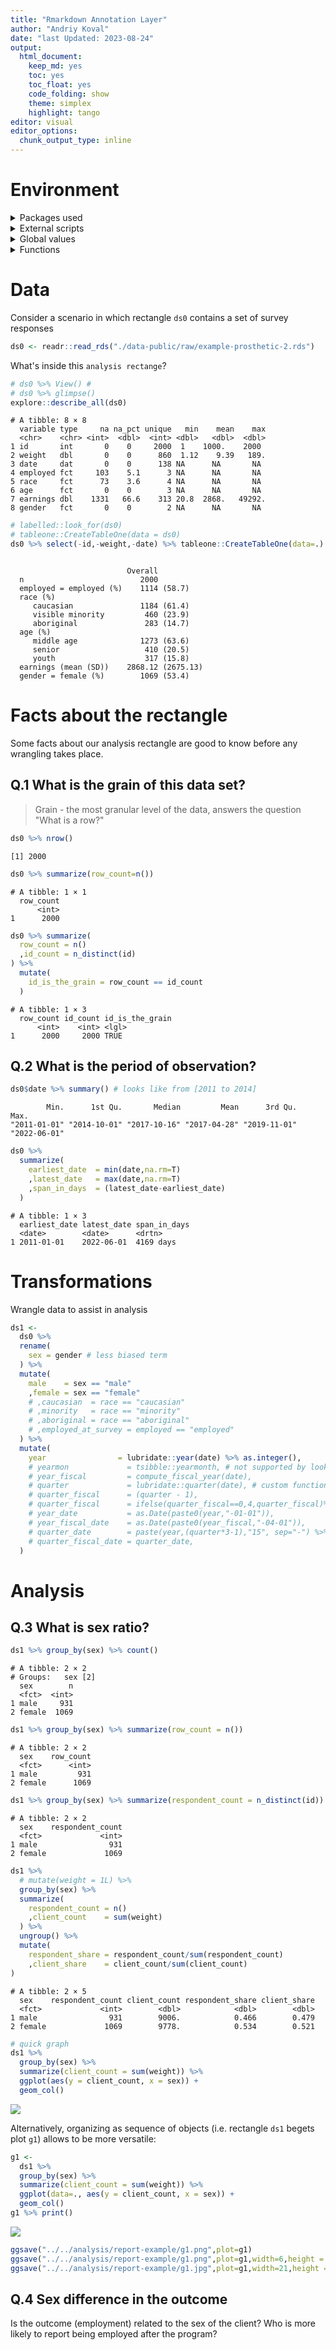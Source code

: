 ```yaml
---
title: "Rmarkdown Annotation Layer"
author: "Andriy Koval"
date: "last Updated: 2023-08-24"
output:
  html_document:
    keep_md: yes
    toc: yes
    toc_float: yes
    code_folding: show
    theme: simplex
    highlight: tango
editor: visual
editor_options: 
  chunk_output_type: inline
---
```


<!--  Set the working directory to the repository's base directory; this assumes the report is nested inside of two directories.-->





# Environment

<details>

<summary>Packages used</summary>

Packages used in current report <!-- Load packages, or at least verify they're available on the local machine.  Suppress the output when loading packages. -->


```{.r .fold-show}
# Choose to be greedy: load only what's needed
# Three ways, from least (1) to most(3) greedy:
# -- 1.Attach these packages so their functions don't need to be qualified: http://r-pkgs.had.co.nz/namespace.html#search-path
library(ggplot2)   # graphs
library(forcats)   # factors
library(stringr)   # strings
library(lubridate) # dates
library(labelled)  # labels
library(scales)    # format
library(dplyr)     # loading dplyr explicitly is my guilty pleasure
library(broom)     # for model
library(emmeans)   # for interpreting model results
library(magrittr)
# -- 2.Import only certain functions of a package into the search path.
import::from("magrittr", "%>%")
# -- 3. Verify these packages are available on the machine, but their functions need to be qualified: http://r-pkgs.had.co.nz/namespace.html#search-path
requireNamespace("readr"    )# data import/export
requireNamespace("readxl"   )# data import/export
requireNamespace("tidyr"    )# tidy data
requireNamespace("janitor"  )# tidy data
requireNamespace("dplyr"    )# Avoid attaching dplyr, b/c its function names conflict with a lot of packages (esp base, stats, and plyr).
requireNamespace("testit"   )# For asserting conditions meet expected patterns.
```

</details>

<details>

<summary>External scripts</summary>

<!-- Load the sources.  Suppress the output when loading sources. -->


```{.r .fold-show}
base::source("./scripts/common-functions.R") # project-level
```

</details>


<details>

<summary>Global values</summary>

Values used throughout the report. <!-- Load any Global functions and variables declared in the R file.  Suppress the output. -->


```{.r .fold-show}
# printed figures will go here:
prints_folder <- paste0("./analysis/report-example/prints/")
if(!file.exists(prints_folder)){dir.create(file.path(prints_folder))}
```

</details>

<details>

<summary>Functions</summary>

Custom functions defined for use in this report.



</details>

# Data

Consider a scenario in which rectangle `ds0` contains a set of survey responses


```r
ds0 <- readr::read_rds("./data-public/raw/example-prosthetic-2.rds")
```

What's inside this `analysis rectange`?


```r
# ds0 %>% View() #
# ds0 %>% glimpse()
explore::describe_all(ds0)
```

```
# A tibble: 8 × 8
  variable type     na na_pct unique   min    mean    max
  <chr>    <chr> <int>  <dbl>  <int> <dbl>   <dbl>  <dbl>
1 id       int       0    0     2000  1    1000.    2000 
2 weight   dbl       0    0      860  1.12    9.39   189.
3 date     dat       0    0      138 NA      NA       NA 
4 employed fct     103    5.1      3 NA      NA       NA 
5 race     fct      73    3.6      4 NA      NA       NA 
6 age      fct       0    0        3 NA      NA       NA 
7 earnings dbl    1331   66.6    313 20.8  2868.   49292.
8 gender   fct       0    0        2 NA      NA       NA 
```

```r
# labelled::look_for(ds0)
# tableone::CreateTableOne(data = ds0)
ds0 %>% select(-id,-weight,-date) %>% tableone::CreateTableOne(data=.)
```

```
                         
                          Overall          
  n                          2000          
  employed = employed (%)    1114 (58.7)   
  race (%)                                 
     caucasian               1184 (61.4)   
     visible minority         460 (23.9)   
     aboriginal               283 (14.7)   
  age (%)                                  
     middle age              1273 (63.6)   
     senior                   410 (20.5)   
     youth                    317 (15.8)   
  earnings (mean (SD))    2868.12 (2675.13)
  gender = female (%)        1069 (53.4)   
```

# Facts about the rectangle

Some facts about our analysis rectangle are good to know before any wrangling takes place.

## Q.1 What is the grain of this data set?

> Grain - the most granular level of the data, answers the question "What is a row?"


```r
ds0 %>% nrow()
```

```
[1] 2000
```

```r
ds0 %>% summarize(row_count=n())
```

```
# A tibble: 1 × 1
  row_count
      <int>
1      2000
```

```r
ds0 %>% summarize(
  row_count = n()
  ,id_count = n_distinct(id)
) %>%
  mutate(
    id_is_the_grain = row_count == id_count
  )
```

```
# A tibble: 1 × 3
  row_count id_count id_is_the_grain
      <int>    <int> <lgl>          
1      2000     2000 TRUE           
```

## Q.2 What is the period of observation?


```r
ds0$date %>% summary() # looks like from [2011 to 2014]
```

```
        Min.      1st Qu.       Median         Mean      3rd Qu.         Max. 
"2011-01-01" "2014-10-01" "2017-10-16" "2017-04-28" "2019-11-01" "2022-06-01" 
```

```r
ds0 %>% 
  summarize(
    earliest_date  = min(date,na.rm=T)
    ,latest_date   = max(date,na.rm=T)
    ,span_in_days  = (latest_date-earliest_date)
  )
```

```
# A tibble: 1 × 3
  earliest_date latest_date span_in_days
  <date>        <date>      <drtn>      
1 2011-01-01    2022-06-01  4169 days   
```

# Transformations

Wrangle data to assist in analysis


```r
ds1 <-
  ds0 %>%
  rename(
    sex = gender # less biased term
  ) %>%
  mutate(
    male    = sex == "male"
    ,female = sex == "female"
    # ,caucasian  = race == "caucasian"
    # ,minority   = race == "minority"
    # ,aboriginal = race == "aboriginal"
    # ,employed_at_survey = employed == "employed"
  ) %>%
  mutate(
    year                = lubridate::year(date) %>% as.integer(),
    # yearmon             = tsibble::yearmonth, # not supported by look_for()
    # year_fiscal         = compute_fiscal_year(date),
    # quarter             = lubridate::quarter(date), # custom function, load from ./scripts/operational-functions.R
    # quarter_fiscal      = (quarter - 1),
    # quarter_fiscal      = ifelse(quarter_fiscal==0,4,quarter_fiscal)%>% as.integer(),
    # year_date           = as.Date(paste0(year,"-01-01")),
    # year_fiscal_date    = as.Date(paste0(year_fiscal,"-04-01")),
    # quarter_date        = paste(year,(quarter*3-1),"15", sep="-") %>% as.Date(),
    # quarter_fiscal_date = quarter_date,
  )
```



# Analysis

## Q.3 What is sex ratio?


```r
ds1 %>% group_by(sex) %>% count()
```

```
# A tibble: 2 × 2
# Groups:   sex [2]
  sex        n
  <fct>  <int>
1 male     931
2 female  1069
```

```r
ds1 %>% group_by(sex) %>% summarize(row_count = n())
```

```
# A tibble: 2 × 2
  sex    row_count
  <fct>      <int>
1 male         931
2 female      1069
```

```r
ds1 %>% group_by(sex) %>% summarize(respondent_count = n_distinct(id))
```

```
# A tibble: 2 × 2
  sex    respondent_count
  <fct>             <int>
1 male                931
2 female             1069
```

```r
ds1 %>% 
  # mutate(weight = 1L) %>% 
  group_by(sex) %>% 
  summarize(
    respondent_count = n()
    ,client_count    = sum(weight)
  ) %>% 
  ungroup() %>% 
  mutate(
    respondent_share = respondent_count/sum(respondent_count)
    ,client_share    = client_count/sum(client_count)
)
```

```
# A tibble: 2 × 5
  sex    respondent_count client_count respondent_share client_share
  <fct>             <int>        <dbl>            <dbl>        <dbl>
1 male                931        9006.            0.466        0.479
2 female             1069        9778.            0.534        0.521
```

```r
# quick graph
ds1 %>% 
  group_by(sex) %>% 
  summarize(client_count = sum(weight)) %>%
  ggplot(aes(y = client_count, x = sex)) +
  geom_col()
```

![](figure-png-iso/unnamed-chunk-4-1.png)<!-- -->

Alternatively, organizing as sequence of objects (i.e. rectangle `ds1` begets plot `g1`) allows to be more versatile:


```r
g1 <-
  ds1 %>%
  group_by(sex) %>%
  summarize(client_count = sum(weight)) %>%
  ggplot(data=., aes(y = client_count, x = sex)) +
  geom_col()
g1 %>% print()
```

![](figure-png-iso/unnamed-chunk-5-1.png)<!-- -->

```r
ggsave("../../analysis/report-example/g1.png",plot=g1)
ggsave("../../analysis/report-example/g1.png",plot=g1,width=6,height = 4) # optimize
ggsave("../../analysis/report-example/g1.jpg",plot=g1,width=21,height = 14,units = "cm") # optimize
```

## Q.4 Sex difference in the outcome

Is the outcome (employment) related to the sex of the client? Who is more likely to report being employed after the program?
